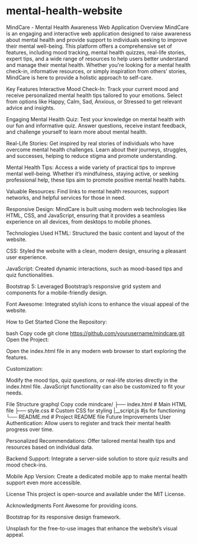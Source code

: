 # mental-health-website
MindCare - Mental Health Awareness Web Application
Overview
MindCare is an engaging and interactive web application designed to raise awareness about mental health and provide support to individuals seeking to improve their mental well-being. This platform offers a comprehensive set of features, including mood tracking, mental health quizzes, real-life stories, expert tips, and a wide range of resources to help users better understand and manage their mental health. Whether you're looking for a mental health check-in, informative resources, or simply inspiration from others’ stories, MindCare is here to provide a holistic approach to self-care.

Key Features
Interactive Mood Check-In: Track your current mood and receive personalized mental health tips tailored to your emotions. Select from options like Happy, Calm, Sad, Anxious, or Stressed to get relevant advice and insights.

Engaging Mental Health Quiz: Test your knowledge on mental health with our fun and informative quiz. Answer questions, receive instant feedback, and challenge yourself to learn more about mental health.

Real-Life Stories: Get inspired by real stories of individuals who have overcome mental health challenges. Learn about their journeys, struggles, and successes, helping to reduce stigma and promote understanding.

Mental Health Tips: Access a wide variety of practical tips to improve mental well-being. Whether it’s mindfulness, staying active, or seeking professional help, these tips aim to promote positive mental health habits.

Valuable Resources: Find links to mental health resources, support networks, and helpful services for those in need.

Responsive Design: MindCare is built using modern web technologies like HTML, CSS, and JavaScript, ensuring that it provides a seamless experience on all devices, from desktops to mobile phones.

Technologies Used
HTML: Structured the basic content and layout of the website.

CSS: Styled the website with a clean, modern design, ensuring a pleasant user experience.

JavaScript: Created dynamic interactions, such as mood-based tips and quiz functionalities.

Bootstrap 5: Leveraged Bootstrap’s responsive grid system and components for a mobile-friendly design.

Font Awesome: Integrated stylish icons to enhance the visual appeal of the website.

How to Get Started
Clone the Repository:

bash
Copy code
git clone https://github.com/yourusername/mindcare.git
Open the Project:

Open the index.html file in any modern web browser to start exploring the features.

Customization:

Modify the mood tips, quiz questions, or real-life stories directly in the index.html file. JavaScript functionality can also be customized to fit your needs.

File Structure
graphql
Copy code
mindcare/
├── index.html              # Main HTML file
├── style.css               # Custom CSS for styling
|__script.js                #js for functioning 
└── README.md               # Project README file
Future Improvements
User Authentication: Allow users to register and track their mental health progress over time.

Personalized Recommendations: Offer tailored mental health tips and resources based on individual data.

Backend Support: Integrate a server-side solution to store quiz results and mood check-ins.

Mobile App Version: Create a dedicated mobile app to make mental health support even more accessible.

License
This project is open-source and available under the MIT License.

Acknowledgments
Font Awesome for providing icons.

Bootstrap for its responsive design framework.

Unsplash for the free-to-use images that enhance the website’s visual appeal.
